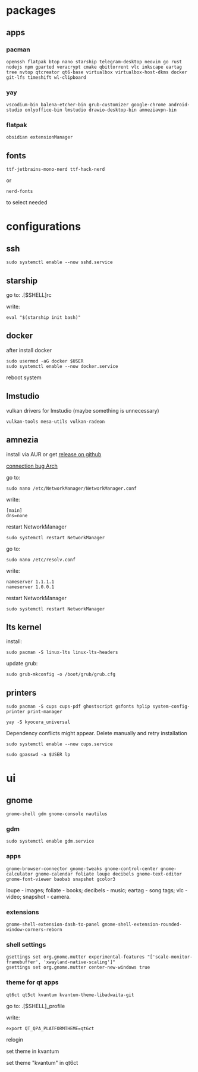 # packages

## apps

### pacman 
```
openssh flatpak btop nano starship telegram-desktop neovim go rust nodejs npm gparted veracrypt cmake qbittorrent vlc inkscape eartag tree nvtop qtcreator qt6-base virtualbox virtualbox-host-dkms docker git-lfs timeshift wl-clipboard
```

### yay
```
vscodium-bin balena-etcher-bin grub-customizer google-chrome android-studio onlyoffice-bin lmstudio drawio-desktop-bin amneziavpn-bin
```

### flatpak
``` flatpak
obsidian extensionManager
```

## fonts
```
ttf-jetbrains-mono-nerd ttf-hack-nerd
```
or
```
nerd-fonts 
```
to select needed


# configurations

## ssh
```
sudo systemctl enable --now sshd.service
```

## starship

go to: .[$SHELL]rc

write:
```
eval "$(starship init bash)"
```

## docker
after install docker
```
sudo usermod -aG docker $USER
sudo systemctl enable --now docker.service
```
reboot system


## lmstudio
vulkan drivers for lmstudio (maybe something is unnecessary)
```
vulkan-tools mesa-utils vulkan-radeon
```

## amnezia

install via AUR or get [release on github](https://github.com/amnezia-vpn/amnezia-client/releases)

[connection bug Arch](https://github.com/amnezia-vpn/amnezia-client/issues/792#issuecomment-2090598218)

go to:
```
sudo nano /etc/NetworkManager/NetworkManager.conf
```

write:
```
[main]
dns=none
```

restart NetworkManager
```
sudo systemctl restart NetworkManager
``` 

go to:
```
sudo nano /etc/resolv.conf
```

write:
```
nameserver 1.1.1.1
nameserver 1.0.0.1
```

restart NetworkManager
```
sudo systemctl restart NetworkManager
```


## lts kernel
install:
```
sudo pacman -S linux-lts linux-lts-headers
```
update grub:
```
sudo grub-mkconfig -o /boot/grub/grub.cfg
```


## printers

```
sudo pacman -S cups cups-pdf ghostscript gsfonts hplip system-config-printer print-manager
```

```
yay -S kyocera_universal 
```
Dependency conflicts might appear. Delete manually and retry installation

```
sudo systemctl enable --now cups.service
```

```
sudo gpasswd -a $USER lp
```


# ui

## gnome

``` pacman
gnome-shell gdm gnome-console nautilus
```

### gdm
```
sudo systemctl enable gdm.service
```  

### apps

``` pacman
gnome-browser-connector gnome-tweaks gnome-control-center gnome-calculator gnome-calendar foliate loupe decibels gnome-text-editor gnome-font-viewer baobab snapshot gcolor3
```

loupe - images;
foliate - books;
decibels - music;
eartag - song tags;
vlc - video;
snapshot - camera.

### extensions
```
gnome-shell-extension-dash-to-panel gnome-shell-extension-rounded-window-corners-reborn
```

### shell settings
```
gsettings set org.gnome.mutter experimental-features "['scale-monitor-framebuffer', 'xwayland-native-scaling']"
gsettings set org.gnome.mutter center-new-windows true
```

### theme for qt apps
```
qt6ct qt5ct kvantum kvantum-theme-libadwaita-git
```

go to: .[$SHELL]_profile

write:
```
export QT_QPA_PLATFORMTHEME=qt6ct
```

relogin

set theme in kvantum

set theme "kvantum" in qt6ct

